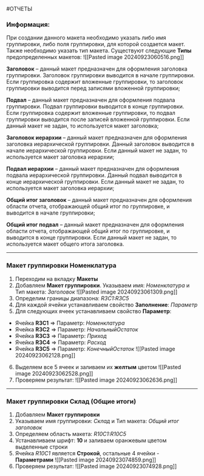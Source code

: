 #ОТЧЕТЫ 
### Информация:

При создании данного макета необходимо указать либо имя группировки, либо поля группировки, для которой создается макет. Также необходимо указать тип макета. 
Существуют следующие **Типы** предопределенных макетов:
![[Pasted image 20240923060516.png]]

**Заголовок** – данный макет предназначен для оформления заголовка группировки. Заголовок группировки выводится в начале группировки. Если группировка содержит вложенные группировки, то заголовок группировки выводится перед записями вложенной группировки;

**Подвал** – данный макет предназначен для оформления подвала группировки. Подвал группировки выводится в конце группировки. Если группировка содержит вложенные группировки, то подвал группировки выводится после записей вложенной группировки. Если данный макет не задан, то используется макет заголовка;

**Заголовок иерархии**
– данный макет предназначен для оформления заголовка иерархической группировки. Данный заголовок выводится в начале иерархической группировки. Если данный макет не задан, то используется макет заголовка иерархии;

**Подвал иерархии** – данный макет предназначен для оформления подвала иерархической группировки. Данный подвал выводится в конце иерархической группировки. Если данный макет не задан, то используется макет заголовка иерархии;

**Общий итог заголовок** – данный макет предназначен для оформления области отчета, отображающей общий итог по группировке, и выводится в начале группировки;

**Общий итог подвал** – данный макет предназначен для оформления области отчета, отображающей общий итог по группировке, и выводится в конце группировки. Если данный макет не задан, то используется макет общего итога заголовка.

---
### Макет группировки **Номенклатура**
1. Переходим на вкладку **Макеты**
2. Добавляем **Макет группировки**. Указываем имя: *Номенклатура* и Тип макета: *Заголовок*
![[Pasted image 20240923061309.png]]
3. Определим границы диапазона: *R3C1:R3C5*
4. Для каждой ячейки устанавливаем свойство **Заполнение**: *Параметр*
5. Для следующих ячеек устанавливаем свойство **Параметр**:
- Ячейка **R3C1** => Параметр: *Номенклатура*
- Ячейка **R3C2** => Параметр: *НачальныйОстаток*
- Ячейка **R3C3** => Параметр: *Приход*
- Ячейка **R3C4** => Параметр: *Расход*
- Ячейка **R3C5** => Параметр: *КонечныйОстаток*
![[Pasted image 20240923062128.png]]
6. Выделяем все 5 ячеек и заливаем их **желтым** цветом
![[Pasted image 20240923062528.png]]
7. Проверяем результат:
![[Pasted image 20240923062636.png]]

---
### Макет группировки **Склад (Общие итоги)**
1. Добавляем **Макет группировки**
2. Указываем имя группировки: *Склад* и Тип макета: *Общий итог заголовок*
3. Определяем область макета: *R10C1:R10C5*
4. Устанавливаем шрифт: **10** и заливаем оранжевым цветом выделенные строки
5. Ячейка *R10C1* является **Строкой**, остальные 4 ячейки - **Параметрами**
![[Pasted image 20240923074859.png]]
6. Проверяем результат:
![[Pasted image 20240923074928.png]]